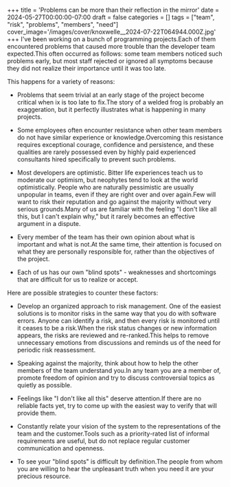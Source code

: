 +++
title = 'Problems can be more than their reflection in the mirror'
date = 2024-05-27T00:00:00-07:00
draft = false
categories = []
tags = ["team", "risk", "problems", "members", "need"]
cover_image='/images/cover/knoxwelle__2024-07-22T064944.000Z.jpg'
+++
I've been working on a bunch of programming projects.Each of them encountered problems that caused more trouble than the developer team expected.This often occurred as follows: some team members noticed such problems early, but most staff rejected or ignored all symptoms because they did not realize their importance until it was too late.

This happens for a variety of reasons:

- Problems that seem trivial at an early stage of the project become critical when ix is too late to fix.The story of a welded frog is probably an exaggeration, but it perfectly illustrates what is happening in many projects.

- Some employees often encounter resistance when other team members do not have similar experience or knowledge.Overcoming this resistance requires exceptional courage, confidence and persistence, and these qualities are rarely possessed even by highly paid experienced consultants hired specifically to prevent such problems.

- Most developers are optimistic. Bitter life experiences teach us to moderate our optimism, but neophytes tend to look at the world optimistically. People who are naturally pessimistic are usually unpopular in teams, even if they are right over and over again.Few will want to risk their reputation and go against the majority without very serious grounds.Many of us are familiar with the feeling "I don't like all this, but I can't explain why," but it rarely becomes an effective argument in a dispute.

- Every member of the team has their own opinion about what is important and what is not.At the same time, their attention is focused on what they are personally responsible for, rather than the objectives of the project.

- Each of us has our own "blind spots" - weaknesses and shortcomings that are difficult for us to realize or accept.

Here are possible strategies to counter these factors:

- Develop an organized approach to risk management. One of the easiest solutions is to monitor risks in the same way that you do with software errors. Anyone can identify a risk, and then every risk is monitored until it ceases to be a risk.When the risk status changes or new information appears, the risks are reviewed and re-ranked.This helps to remove unnecessary emotions from discussions and reminds us of the need for periodic risk reassessment.

- Speaking against the majority, think about how to help the other members of the team understand you.In any team you are a member of, promote freedom of opinion and try to discuss controversial topics as quietly as possible.

- Feelings like "I don't like all this" deserve attention.If there are no reliable facts yet, try to come up with the easiest way to verify that will provide them.

- Constantly relate your vision of the system to the representations of the team and the customer.Tools such as a priority-rated list of informal requirements are useful, but do not replace regular customer communication and openness.

- To see your "blind spots" is difficult by definition.The people from whom you are willing to hear the unpleasant truth when you need it are your precious resource.